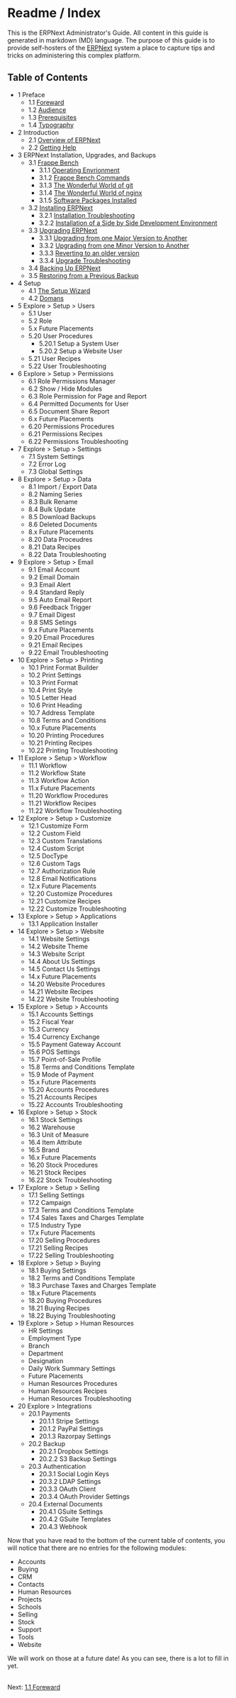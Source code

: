 # Readme / Index

This is the ERPNext Administrator's Guide. All content in this guide is generated in markdown (MD) language. The purpose of this guide is to provide self-hosters of the [ERPNext](https://erpnext.org "ERPNext Website") system a place to capture tips and tricks on administering this complex platform.

## Table of Contents

* 1 Preface
    * 1.1 [Foreward](preface/foreward.md "Foreward")
    * 1.2 [Audience](preface/audience.md "Audience")
    * 1.3 [Prerequisites](preface/prerequisites.md "Prereguisites")
    * 1.4 [Typography](preface/typography.md "Typography")
* 2 Introduction
    * 2.1 [Overview of ERPNext](introduction/overview.md "Overview of ERPNext")
    * 2.2 [Getting Help](introduction/help.md "Getting Help")
* 3 ERPNext Installation, Upgrades, and Backups
    * 3.1 [Frappe Bench](i-u-b/bench.md)
        * 3.1.1 [Operating Envrionment](i-u-b/bench.md)
        * 3.1.2 [Frappe Bench Commands](i-u-b/bench.md)
        * 3.1.3 [The Wonderful World of git](i-u-b/git.md)
        * 3.1.4 [The Wonderful World of nginx](i-u-b/nginx.md)
        * 3.1.5 [Software Packages Installed](i-u-b/software.md)
    * 3.2 [Installing ERPNext](i-u-b/install.md)
        * 3.2.1 [Installation Troubleshooting](i-u-b/install-trouble.md)
        * 3.2.2 [Installation of a Side by Side Development Environment](i-u-b/install-dev.md)
    * 3.3 [Upgrading ERPNext](i-u-b/upgrade.md)
        * 3.3.1 [Upgrading from one Major Version to Another](i-u-b/upgrade.md)
        * 3.3.2 [Upgrading from one Minor Version to Another](i-u-b/upgrade.md)
        * 3.3.3 [Reverting to an older version](i-u-b/revert.md)
        * 3.3.4 [Upgrade Troubleshooting](i-u-b/upgrade-trouble.md)
    * 3.4 [Backing Up ERPNext](i-u-b/backup.md)
    * 3.5 [Restoring from a Previous Backup](i-u-b/restore.md)
* 4 Setup
    * 4.1 [The Setup Wizard](setup/setup.md)
    * 4.2 [Domans](setup/domains.md)
* 5 Explore > Setup > Users
    * 5.1 User
    * 5.2 Role
    * 5.x Future Placements
    * 5.20 User Procedures
        * 5.20.1 Setup a System User
        * 5.20.2 Setup a Website User
    * 5.21 User Recipes
    * 5.22 User Troubleshooting
 * 6 Explore > Setup > Permissions
    * 6.1 Role Permissions Manager
    * 6.2 Show / Hide Modules
    * 6.3 Role Permission for Page and Report
    * 6.4 Permitted Documents for User
    * 6.5 Document Share Report
    * 6.x Future Placements
    * 6.20 Permissions Procedures 
    * 6.21 Permissions Recipes
    * 6.22 Permissions Troubleshooting
 * 7 Explore > Setup > Settings
    * 7.1 System Settings
    * 7.2 Error Log
    * 7.3 Global Settings
* 8 Explore > Setup > Data
    * 8.1 Import / Export Data
    * 8.2 Naming Series
    * 8.3 Bulk Rename
    * 8.4 Bulk Update
    * 8.5 Download Backups
    * 8.6 Deleted Documents
    * 8.x Future Placements
    * 8.20 Data Proceudres
    * 8.21 Data Recipes
    * 8.22 Data Troubleshooting
* 9 Explore > Setup > Email
    * 9.1 Email Account
    * 9.2 Email Domain
    * 9.3 Email Alert
    * 9.4 Standard Reply
    * 9.5 Auto Email Report
    * 9.6 Feedback Trigger
    * 9.7 Email Digest
    * 9.8 SMS Setings
    * 9.x Future Placements
    * 9.20 Email Procedures
    * 9.21 Email Recipes
    * 9.22 Email Troubleshooting
* 10 Explore > Setup > Printing
    * 10.1 Print Format Builder
    * 10.2 Print Settings
    * 10.3 Print Format
    * 10.4 Print Style
    * 10.5 Letter Head
    * 10.6 Print Heading
    * 10.7 Address Template
    * 10.8 Terms and Conditions
    * 10.x Future Placements
    * 10.20 Printing Procedures
    * 10.21 Printing Recipes
    * 10.22 Printing Troubleshooting
* 11 Explore > Setup > Workflow
    * 11.1 Workflow
    * 11.2 Workflow State
    * 11.3 Workflow Action
    * 11.x Future Placements
    * 11.20 Workflow Procedures
    * 11.21 Workflow Recipes
    * 11.22 Workflow Troubleshooting
* 12 Explore > Setup > Customize
    * 12.1 Customize Form
    * 12.2 Custom Field
    * 12.3 Custom Translations
    * 12.4 Custom Script
    * 12.5 DocType
    * 12.6 Custom Tags
    * 12.7 Authorization Rule
    * 12.8 Email Notifications
    * 12.x Future Placements
    * 12.20 Customize Procedures
    * 12.21 Customize Recipes
    * 12.22 Customize Troubleshooting
* 13 Explore > Setup > Applications
    * 13.1 Application Installer
* 14 Explore > Setup > Website
    * 14.1 Website Settings
    * 14.2 Website Theme
    * 14.3 Website Script
    * 14.4 About Us Settings
    * 14.5 Contact Us Settings
    * 14.x Future Placements
    * 14.20 Website Procedures
    * 14.21 Website Recipes
    * 14.22 Website Troubleshooting
* 15 Explore > Setup > Accounts
    * 15.1 Accounts Settings
    * 15.2 Fiscal Year
    * 15.3 Currency
    * 15.4 Currency Exchange
    * 15.5 Payment Gateway Account
    * 15.6 POS Settings
    * 15.7 Point-of-Sale Profile
    * 15.8 Terms and Conditions Template
    * 15.9 Mode of Payment
    * 15.x Future Placements
    * 15.20 Accounts Procedures
    * 15.21 Accounts Recipes
    * 15.22 Accounts Troubleshooting
* 16 Explore > Setup > Stock
    * 16.1 Stock Settings
    * 16.2 Warehouse
    * 16.3 Unit of Measure
    * 16.4 Item Attribute
    * 16.5 Brand
    * 16.x Future Placements
    * 16.20 Stock Procedures
    * 16.21 Stock Recipes
    * 16.22 Stock Troubleshooting
* 17 Explore > Setup > Selling
    * 17.1 Selling Settings
    * 17.2 Campaign
    * 17.3 Terms and Conditions Template
    * 17.4 Sales Taxes and Charges Template
    * 17.5 Industry Type
    * 17.x Future Placements
    * 17.20 Selling Procedures
    * 17.21 Selling Recipes
    * 17.22 Selling Troubleshooting
* 18 Explore > Setup > Buying
    * 18.1 Buying Settings
    * 18.2 Terms and Conditions Template
    * 18.3 Purchase Taxes and Charges Template
    * 18.x Future Placements
    * 18.20 Buying Procedures
    * 18.21 Buying Recipes
    * 18.22 Buying Troubleshooting 
* 19 Explore > Setup > Human Resources
    * HR Settings
    * Employment Type
    * Branch
    * Department
    * Designation
    * Daily Work Summary Settings
    * Future Placements
    * Human Resources Procedures
    * Human Resources Recipes
    * Human Resources Troubleshooting
* 20 Explore > Integrations
    * 20.1 Payments
        * 20.1.1 Stripe Settings
        * 20.1.2 PayPal Settings
        * 20.1.3 Razorpay Settings
    * 20.2 Backup
        * 20.2.1 Dropbox Settings
        * 20.2.2 S3 Backup Settings
    * 20.3 Authentication
        * 20.3.1 Social Login Keys
        * 20.3.2 LDAP Settings
        * 20.3.3 OAuth Client
        * 20.3.4 OAuth Provider Settings
    * 20.4 External Documents
        * 20.4.1 GSuite Settings
        * 20.4.2 GSuite Templates
        * 20.4.3 Webhook

Now that you have read to the bottom of the current table of contents, you will notice that there are no entries for the following modules:

* Accounts
* Buying
* CRM
* Contacts
* Human Resources
* Projects
* Schools
* Selling
* Stock
* Support
* Tools
* Website

We will work on those at a future date! As you can see, there is a lot to fill in yet.<br /><br />

Next: [1.1 Foreward](preface/foreward.md "Foreward")